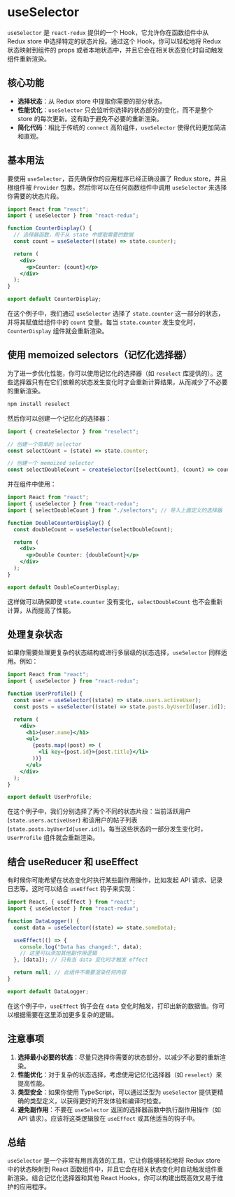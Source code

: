 # useSelector

`useSelector` 是 `react-redux` 提供的一个 Hook，它允许你在函数组件中从 Redux store 中选择特定的状态片段。通过这个 Hook，你可以轻松地将 Redux 状态映射到组件的 props 或者本地状态中，并且它会在相关状态变化时自动触发组件重新渲染。

## 核心功能

- **选择状态**：从 Redux store 中提取你需要的部分状态。
- **性能优化**：`useSelector` 只会监听你选择的状态部分的变化，而不是整个 store 的每次更新。这有助于避免不必要的重新渲染。
- **简化代码**：相比于传统的 `connect` 高阶组件，`useSelector` 使得代码更加简洁和直观。

## 基本用法

要使用 `useSelector`，首先确保你的应用程序已经正确设置了 Redux store，并且根组件被 `Provider` 包裹。然后你可以在任何函数组件中调用 `useSelector` 来选择你需要的状态片段。

```jsx
import React from "react";
import { useSelector } from "react-redux";

function CounterDisplay() {
  // 选择器函数，用于从 state 中提取需要的数据
  const count = useSelector((state) => state.counter);

  return (
    <div>
      <p>Counter: {count}</p>
    </div>
  );
}

export default CounterDisplay;
```

在这个例子中，我们通过 `useSelector` 选择了 `state.counter` 这一部分的状态，并将其赋值给组件中的 `count` 变量。每当 `state.counter` 发生变化时，`CounterDisplay` 组件就会重新渲染。

## 使用 memoized selectors（记忆化选择器）

为了进一步优化性能，你可以使用记忆化的选择器（如 `reselect` 库提供的）。这些选择器只有在它们依赖的状态发生变化时才会重新计算结果，从而减少了不必要的重新渲染。

```bash
npm install reselect
```

然后你可以创建一个记忆化的选择器：

```jsx
import { createSelector } from "reselect";

// 创建一个简单的 selector
const selectCount = (state) => state.counter;

// 创建一个 memoized selector
const selectDoubleCount = createSelector([selectCount], (count) => count * 2);
```

并在组件中使用：

```jsx
import React from "react";
import { useSelector } from "react-redux";
import { selectDoubleCount } from "./selectors"; // 导入上面定义的选择器

function DoubleCounterDisplay() {
  const doubleCount = useSelector(selectDoubleCount);

  return (
    <div>
      <p>Double Counter: {doubleCount}</p>
    </div>
  );
}

export default DoubleCounterDisplay;
```

这样做可以确保即使 `state.counter` 没有变化，`selectDoubleCount` 也不会重新计算，从而提高了性能。

## 处理复杂状态

如果你需要处理更复杂的状态结构或进行多层级的状态选择，`useSelector` 同样适用。例如：

```jsx
import React from "react";
import { useSelector } from "react-redux";

function UserProfile() {
  const user = useSelector((state) => state.users.activeUser);
  const posts = useSelector((state) => state.posts.byUserId[user.id]);

  return (
    <div>
      <h1>{user.name}</h1>
      <ul>
        {posts.map((post) => (
          <li key={post.id}>{post.title}</li>
        ))}
      </ul>
    </div>
  );
}

export default UserProfile;
```

在这个例子中，我们分别选择了两个不同的状态片段：当前活跃用户 (`state.users.activeUser`) 和该用户的帖子列表 (`state.posts.byUserId[user.id]`)。每当这些状态的一部分发生变化时，`UserProfile` 组件就会重新渲染。

## 结合 useReducer 和 useEffect

有时候你可能希望在状态变化时执行某些副作用操作，比如发起 API 请求、记录日志等。这时可以结合 `useEffect` 钩子来实现：

```jsx
import React, { useEffect } from "react";
import { useSelector } from "react-redux";

function DataLogger() {
  const data = useSelector((state) => state.someData);

  useEffect(() => {
    console.log("Data has changed:", data);
    // 这里可以添加其他副作用逻辑
  }, [data]); // 只有当 data 变化时才触发 effect

  return null; // 此组件不需要渲染任何内容
}

export default DataLogger;
```

在这个例子中，`useEffect` 钩子会在 `data` 变化时触发，打印出新的数据值。你可以根据需要在这里添加更多复杂的逻辑。

## 注意事项

1. **选择最小必要的状态**：尽量只选择你需要的状态部分，以减少不必要的重新渲染。
2. **性能优化**：对于复杂的状态选择，考虑使用记忆化选择器（如 `reselect`）来提高性能。
3. **类型安全**：如果你使用 TypeScript，可以通过泛型为 `useSelector` 提供更精确的类型定义，以获得更好的开发体验和编译时检查。
4. **避免副作用**：不要在 `useSelector` 返回的选择器函数中执行副作用操作（如 API 请求）。应该将这类逻辑放在 `useEffect` 或其他适当的钩子中。

## 总结

`useSelector` 是一个非常有用且高效的工具，它让你能够轻松地将 Redux store 中的状态映射到 React 函数组件中，并且它会在相关状态变化时自动触发组件重新渲染。结合记忆化选择器和其他 React Hooks，你可以构建出既高效又易于维护的应用程序。
